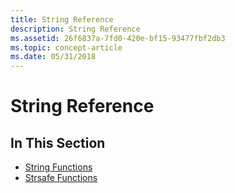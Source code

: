 ```yaml
---
title: String Reference
description: String Reference
ms.assetid: 26f6837a-7fd0-420e-bf15-93477fbf2db3
ms.topic: concept-article
ms.date: 05/31/2018
---
```


# String Reference

## In This Section

-   [String Functions](string-functions.md)
-   [Strsafe Functions](string-overviews.md)

 

 




